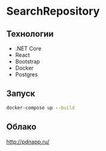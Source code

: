 # SearchRepository

## Технологии

* .NET Core
* React
* Bootstrap
* Docker
* Postgres

## Запуск
```cmd
docker-compose up --build
```

## Облако

http://pdnapp.ru/
